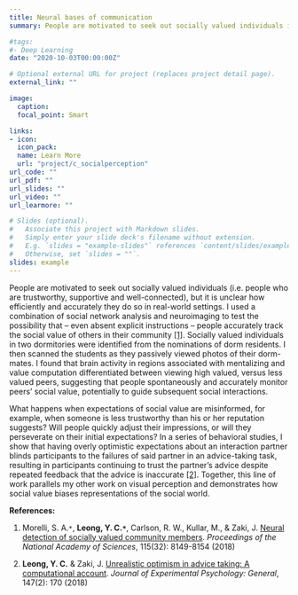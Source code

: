```yaml
---
title: Neural bases of communication
summary: People are motivated to seek out socially valued individuals in their community (i.e. people who are trustworthy, supportive and well-connected). How do people identify these individuals? What happens when expectations of social value are misinformed, for example, when someone is less trustworthy than their reputation suggests? In this line of work, I use fMRI, social network analyses and computational modeling to examine how social value guides social interactions. 

#tags:
#- Deep Learning
date: "2020-10-03T00:00:00Z"

# Optional external URL for project (replaces project detail page).
external_link: ""

image:
  caption: 
  focal_point: Smart

links:
- icon:
  icon_pack: 
  name: Learn More
  url: "project/c_socialperception"
url_code: ""
url_pdf: ""
url_slides: ""
url_video: ""
url_learmore: ""

# Slides (optional).
#   Associate this project with Markdown slides.
#   Simply enter your slide deck's filename without extension.
#   E.g. `slides = "example-slides"` references `content/slides/example-slides.md`.
#   Otherwise, set `slides = ""`.
slides: example
---
```


People are motivated to seek out socially valued individuals (i.e. people who are trustworthy, supportive and well-connected), but it is unclear how efficiently and accurately they do so in real-world settings. I used a combination of social network analysis and neuroimaging to test the possibility that – even absent explicit instructions – people accurately track the social value of others in their community <a href="https://www.pnas.org/content/115/32/8149" target="_blank">[1]</a>. Socially valued individuals in two dormitories were identified from the nominations of dorm residents. I then scanned the students as they passively viewed photos of their dorm-mates. I found that brain activity in regions associated with mentalizing and value computation differentiated between viewing high valued, versus less valued peers, suggesting that people spontaneously and accurately monitor peers’ social value, potentially to guide subsequent social interactions.  

What happens when expectations of social value are misinformed, for example, when someone is less trustworthy than his or her reputation suggests? Will people quickly adjust their impressions, or will they perseverate on their initial expectations? In a series of behavioral studies, I show that having overly optimistic expectations about an interaction partner blinds participants to the failures of said partner in an advice-taking task, resulting in participants continuing to trust the partner’s advice despite repeated feedback that the advice is inaccurate  <a href="https://psycnet.apa.org/record/2017-52070-001" target="_blank">[2]</a>. Together, this line of work parallels my other work on visual perception and demonstrates how social value biases representations of the social world. 

**References:**   
1. Morelli, S. A.`*`, **Leong, Y. C.`*`**, Carlson, R. W., Kullar, M., & Zaki, J. <a href="https://www.pnas.org/content/115/32/8149" target="_blank">Neural detection of socially valued community members</a>. *Proceedings of the National Academy of Sciences*, 115(32): 8149-8154 (2018)  

2. **Leong, Y. C.** & Zaki, J. <a href="https://psycnet.apa.org/record/2017-52070-001" target="_blank">Unrealistic optimism in advice taking: A computational account</a>. *Journal of Experimental Psychology: General*, 147(2): 170 (2018)
